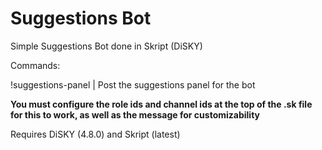 # Suggestions Bot
Simple Suggestions Bot done in Skript (DiSKY)

Commands:

!suggestions-panel | Post the suggestions panel for the bot

**You must configure the role ids and channel ids at the top of the .sk file for this to work, as well as the message for customizability**

Requires DiSKY (4.8.0) and Skript (latest)
